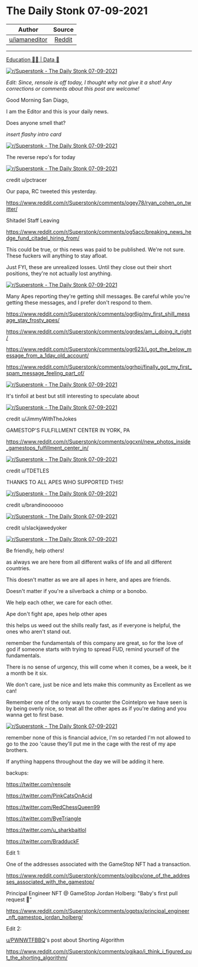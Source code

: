 The Daily Stonk 07-09-2021
==========================

| Author       | Source       | 
| :-------------: |:-------------:|
|  [u/iamaneditor](https://www.reddit.com/user/iamaneditor/) | [Reddit](https://www.reddit.com/r/Superstonk/comments/ogsizi/the_daily_stonk_07092021/) | 

---


[Education 👨‍🏫 | Data 🔢](https://www.reddit.com/r/Superstonk/search?q=flair_name%3A%22Education%20%F0%9F%91%A8%E2%80%8D%F0%9F%8F%AB%20%7C%20Data%20%F0%9F%94%A2%22&restrict_sr=1)

[![r/Superstonk - The Daily Stonk 07-09-2021](https://preview.redd.it/3iks19iiv5a71.png?width=1600&format=png&auto=webp&s=2e3a8709e9b70ecfc3d758e40166457782b108ed)](https://preview.redd.it/3iks19iiv5a71.png?width=1600&format=png&auto=webp&s=2e3a8709e9b70ecfc3d758e40166457782b108ed)

*Edit: Since, rensole is off today, I thought why not give it a shot! Any corrections or comments about this post are welcome!*

Good Morning San Diago,

I am the Editor and this is your daily news.

Does anyone smell that?

*insert flashy intro card*

[![r/Superstonk - The Daily Stonk 07-09-2021](https://preview.redd.it/yn8le98jv5a71.png?width=680&format=png&auto=webp&s=df710c5f3765f10a0eba5d22e584c73a8e7e9570)](https://preview.redd.it/yn8le98jv5a71.png?width=680&format=png&auto=webp&s=df710c5f3765f10a0eba5d22e584c73a8e7e9570)

The reverse repo's for today

[![r/Superstonk - The Daily Stonk 07-09-2021](https://preview.redd.it/esauihymt5a71.png?width=715&format=png&auto=webp&s=ce596099a4c8b7cc4fc9674e812a6ee6dbe46512)](https://preview.redd.it/esauihymt5a71.png?width=715&format=png&auto=webp&s=ce596099a4c8b7cc4fc9674e812a6ee6dbe46512)

credit u/pctracer

Our papa, RC tweeted this yesterday.

<https://www.reddit.com/r/Superstonk/comments/ogey78/ryan_cohen_on_twitter/>

Shitadel Staff Leaving

<https://www.reddit.com/r/Superstonk/comments/og5acc/breaking_news_hedge_fund_citadel_hiring_from/>

This could be true, or this news was paid to be published. We're not sure. These fuckers will anything to stay afloat.

Just FYI, these are unrealized losses. Until they close out their short positions, they're not actually lost anything.

[![r/Superstonk - The Daily Stonk 07-09-2021](https://preview.redd.it/p3qa0ohkt5a71.png?width=1169&format=png&auto=webp&s=3817e1637976dc16d19fd75a9b5ac4d20ec3770f)](https://preview.redd.it/p3qa0ohkt5a71.png?width=1169&format=png&auto=webp&s=3817e1637976dc16d19fd75a9b5ac4d20ec3770f)

Many Apes reporting they're getting shill messages. Be careful while you're getting these messages, and I prefer don't respond to them.

<https://www.reddit.com/r/Superstonk/comments/ogr6jg/my_first_shill_message_stay_frosty_apes/>

<https://www.reddit.com/r/Superstonk/comments/ogrdes/am_i_doing_it_right/>

<https://www.reddit.com/r/Superstonk/comments/ogr623/i_got_the_below_message_from_a_1day_old_account/>

<https://www.reddit.com/r/Superstonk/comments/ogrhpi/finally_got_my_first_spam_message_feeling_part_of/>

[![r/Superstonk - The Daily Stonk 07-09-2021](https://preview.redd.it/q86g7kait5a71.png?width=960&format=png&auto=webp&s=d26d4b249ffe5388483e8e5511f8062a69e5bc6f)](https://preview.redd.it/q86g7kait5a71.png?width=960&format=png&auto=webp&s=d26d4b249ffe5388483e8e5511f8062a69e5bc6f)

It's tinfoil at best but still interesting to speculate about

[![r/Superstonk - The Daily Stonk 07-09-2021](https://preview.redd.it/ir6kcenxt5a71.png?width=802&format=png&auto=webp&s=92968f49e40e1b04ae6d2f7a741fd6f5c499674f)](https://preview.redd.it/ir6kcenxt5a71.png?width=802&format=png&auto=webp&s=92968f49e40e1b04ae6d2f7a741fd6f5c499674f)

credit u/JimmyWithTheJokes

GAMESTOP'S FULFILLMENT CENTER IN YORK, PA

<https://www.reddit.com/r/Superstonk/comments/ogcxnl/new_photos_inside_gamestops_fulfillment_center_in/>

[![r/Superstonk - The Daily Stonk 07-09-2021](https://preview.redd.it/43b4pse9u5a71.png?width=1728&format=png&auto=webp&s=54b51c8fef77928a7bc6b4fcf2ffc424bfacaf1f)](https://preview.redd.it/43b4pse9u5a71.png?width=1728&format=png&auto=webp&s=54b51c8fef77928a7bc6b4fcf2ffc424bfacaf1f)

credit u/TDETLES

THANKS TO ALL APES WHO SUPPORTED THIS!

[![r/Superstonk - The Daily Stonk 07-09-2021](https://preview.redd.it/5fax7crfu5a71.png?width=1080&format=png&auto=webp&s=533eb017b84f9bbc9e7dd3f842ee525cdf0c6e6d)](https://preview.redd.it/5fax7crfu5a71.png?width=1080&format=png&auto=webp&s=533eb017b84f9bbc9e7dd3f842ee525cdf0c6e6d)

credit u/brandinoooooo

[![r/Superstonk - The Daily Stonk 07-09-2021](https://preview.redd.it/o9ory1vsu5a71.png?width=1383&format=png&auto=webp&s=a70b7f4d323c01e8f1dd9ca41bbbab353cb3c319)](https://preview.redd.it/o9ory1vsu5a71.png?width=1383&format=png&auto=webp&s=a70b7f4d323c01e8f1dd9ca41bbbab353cb3c319)

credit u/slackjawedyoker

[![r/Superstonk - The Daily Stonk 07-09-2021](https://preview.redd.it/ho3tzo0dv5a71.png?width=554&format=png&auto=webp&s=d6583e29a1aa0aa68bad9150211fd6b706895c09)](https://preview.redd.it/ho3tzo0dv5a71.png?width=554&format=png&auto=webp&s=d6583e29a1aa0aa68bad9150211fd6b706895c09)

Be friendly, help others!

as always we are here from all different walks of life and all different countries.

This doesn't matter as we are all apes in here, and apes are friends.

Doesn't matter if you're a silverback a chimp or a bonobo.

We help each other, we care for each other.

Ape don't fight ape, apes help other apes

this helps us weed out the shills really fast, as if everyone is helpful, the ones who aren't stand out.

remember the fundamentals of this company are great, so for the love of god if someone starts with trying to spread FUD, remind yourself of the fundamentals.

There is no sense of urgency, this will come when it comes, be a week, be it a month be it six.

We don't care, just be nice and lets make this community as Excellent as we can!

Remember one of the only ways to counter the Cointelpro we have seen is by being overly nice, so treat all the other apes as if you're dating and you wanna get to first base.

[![r/Superstonk - The Daily Stonk 07-09-2021](https://preview.redd.it/gw5eso1fv5a71.png?width=400&format=png&auto=webp&s=98eb51e071da5c2fb42d3b1b7dfd4cb796f828cd)](https://preview.redd.it/gw5eso1fv5a71.png?width=400&format=png&auto=webp&s=98eb51e071da5c2fb42d3b1b7dfd4cb796f828cd)

remember none of this is financial advice, I'm so retarded I'm not allowed to go to the zoo 'cause they'll put me in the cage with the rest of my ape brothers.

If anything happens throughout the day we will be adding it here.

backups:

<https://twitter.com/rensole>

<https://twitter.com/PinkCatsOnAcid>

<https://twitter.com/RedChessQueen99>

<https://twitter.com/ByeTriangle>

<https://twitter.com/u_sharkbaitlol>

<https://twitter.com/BradduckF>

Edit 1:

One of the addresses associated with the GameStop NFT had a transaction.

<https://www.reddit.com/r/Superstonk/comments/ogjbcy/one_of_the_addresses_associated_with_the_gamestop/>

Principal Engineer NFT @ GameStop Jordan Holberg: "Baby's first pull request 🥺"

<https://www.reddit.com/r/Superstonk/comments/ogptsx/principal_engineer_nft_gamestop_jordan_holberg/>

Edit 2:

[u/PWNWTFBBQ](https://www.reddit.com/user/PWNWTFBBQ/)'s post about Shorting Algorithm

<https://www.reddit.com/r/Superstonk/comments/ogjkao/i_think_i_figured_out_the_shorting_algorithm/>

